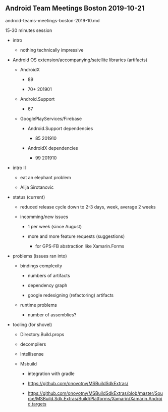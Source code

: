 ## Android Team Meetings Boston 2019-10-21

android-teams-meetings-boston-2019-10.md

15-30 minutes session

*   intro

    *   nothing technically impressive





*   Android OS extension/accompanying/satellite libraries (artifacts)

    *   AndroidX

        *   89

        *   70+ 201901

    *   Android.Support

        *   67

    *   GooglePlayServices/Firebase

        *   Android.Support dependencies

            *   85 201910

        *   AndroidX dependencies

            *   99 201910


*   intro II

    *   eat an elephant problem

    *   Alija Sirotanovic




*   status (current)

    *   reduced release cycle down to 2-3 days, week, average 2 weeks

    *   incomming/new issues

        *   1 per week (since August)

        *   more and more feature requests (suggestions)

            *   for GPS-FB abstraction like Xamarin.Forms



*   problems (issues ran into)

    *   bindings complexity

        *   numbers of artifacts

        *   dependency graph

        *   google redesigning (refactoring) artifacts

    *   runtime problems

        *   number of assemblies?

*   tooling (for shovel)

    *   Directory.Build.props

    *   decompilers

    *   Intellisense

    *   Msbuild

        *   integration with gradle

        *   https://github.com/onovotny/MSBuildSdkExtras/

        *   https://github.com/onovotny/MSBuildSdkExtras/blob/master/Source/MSBuild.Sdk.Extras/Build/Platforms/Xamarin/Xamarin.Android.targets

